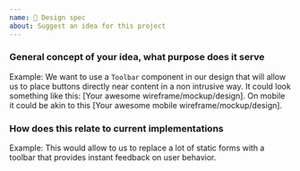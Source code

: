 ```yaml
---
name: 🦋 Design spec
about: Suggest an idea for this project
---
```


### General concept of your idea, what purpose does it serve

Example: We want to use a `Toolbar` component in our design that will allow us to place buttons directly near content in a non intrusive way. It could look something like this: [Your awesome wireframe/mockup/design]. On mobile it could be akin to this [Your awesome mobile wireframe/mockup/design].

### How does this relate to current implementations

Example: This would allow to us to replace a lot of static forms with a toolbar that provides instant feedback on user behavior.
